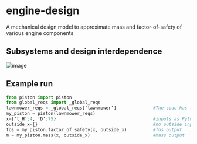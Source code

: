 # engine-design
A mechanical design model to approximate mass and factor-of-safety of various engine components

## Subsystems and design interdependence 
![image](https://user-images.githubusercontent.com/16881472/112766351-03d58e80-8fd7-11eb-8d40-0c84ef80e790.png)

## Example run
```python
from piston import piston
from global_reqs import _global_reqs
lawnmower_reqs = _global_reqs[‘lawnmower’]              #The code has two sets of requirements: auto engine and lawnmower.
my_piston = piston(lawnmower_reqs)
x={‘t_H’:4, ‘D’:75}                                     #inputs as Python dictionary
outside_x={}                                            #no outside inputs for piston
fos = my_piston.factor_of_safety(x, outside_x)          #fos output
m = my_piston.mass(x, outside_x)                        #mass output
```

